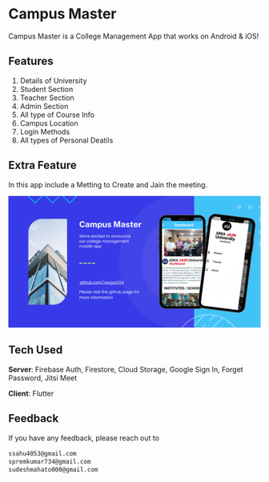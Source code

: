 # Campus Master

Campus Master is a College Management App that works on Android & iOS!

## Features

1. Details of University
2. Student Section
3. Teacher Section
4. Admin Section
5. All type of Course Info
6. Campus Location
7. Login Methods
8. All types of Personal Deatils


## Extra Feature

In this app include a Metting to Create and Jain the meeting.

<p align="center">
	<img width="600" src="https://github.com/rsagar024/Campus_Master/blob/master/screenshot.png" alt="Campus Master Image">
</p>

## Tech Used
**Server**: Firebase Auth, Firestore, Cloud Storage, Google Sign In, Forget Password, Jitsi Meet

**Client**: Flutter

## Feedback

If you have any feedback, please reach out to 

    ssahu4053@gmail.com
    spremkumar734@gmail.com
    sudeshmahato000@gmail.com
